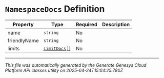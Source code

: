 # `NamespaceDocs` Definition

| Property | Type | Required | Description |
|----------|------|----------|-------------|
| name | `string` | No |  |
| friendlyName | `string` | No |  |
| limits | [`LimitDocs[]`](limitdocs-definition.md) | No |  |

---

*This file was automatically generated by the Generate Genesys Cloud Platform API classes utility on 2025-04-24T15:04:25.780Z*
